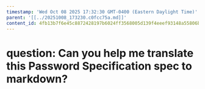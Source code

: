 ```yaml
---
timestamp: 'Wed Oct 08 2025 17:32:30 GMT-0400 (Eastern Daylight Time)'
parent: '[[../20251008_173230.c0fcc75a.md]]'
content_id: 4fb13b7f6e45c8872428197b6024ff3568005d139f4eeef93148a55806b49469
---
```


# question: Can you help me translate this Password Specification spec to markdown?
